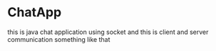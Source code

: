 # ChatApp
this is java chat application using socket 
and this is client and server communication something like that
